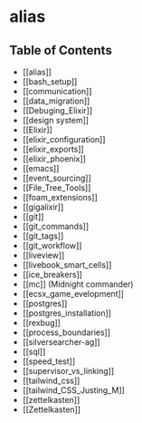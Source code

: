# alias

## Table of Contents
- [[alias]]
- [[bash_setup]]
- [[communication]]
- [[data_migration]]
- [[Debuging_Elixir]]
- [[design system]]
- [[Elixir]]
- [[elixir_configuration]]
- [[elixir_exports]]
- [[elixir_phoenix]]
- [[emacs]]
- [[event_sourcing]]
- [[File_Tree_Tools]]
- [[foam_extensions]]
- [[gigalixir]]
- [[git]]
- [[git_commands]]
- [[git_tags]]
- [[git_workflow]]
- [[liveview]]
- [[livebook_smart_cells]]
- [[ice_breakers]]
- [[mc]] (Midnight commander)
- [[ecsx_game_evelopment]]
- [[postgres]]
- [[postgres_installation]]
- [[rexbug]]
- [[process_boundaries]]
- [[silversearcher-ag]]
- [[sql]]
- [[speed_test]]
- [[supervisor_vs_linking]]
- [[tailwind_css]]
- [[tailwind_CSS_Justing_M]]
- [[zettelkasten]]
- [[Zettelkasten]]